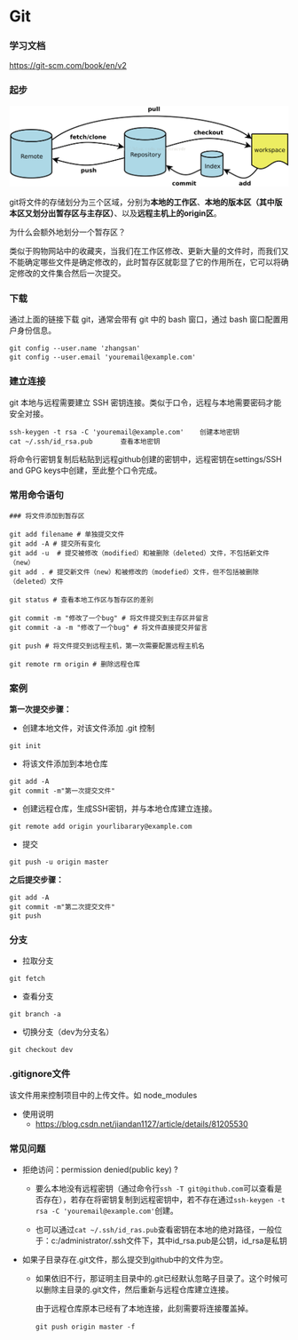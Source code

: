 # Git

### 学习文档

https://git-scm.com/book/en/v2

### 起步

![git模型](./img-git/git.png)



git将文件的存储划分为三个区域，分别为**本地的工作区**、**本地的版本区（其中版本区又划分出暂存区与主存区）**、以及**远程主机上的origin区**。

为什么会额外地划分一个暂存区？

类似于购物网站中的收藏夹，当我们在工作区修改、更新大量的文件时，而我们又不能确定哪些文件是确定修改的，此时暂存区就彰显了它的作用所在，它可以将确定修改的文件集合然后一次提交。

### 下载

通过上面的链接下载 git，通常会带有 git 中的 bash 窗口，通过 bash 窗口配置用户身份信息。

```shell
git config --user.name 'zhangsan'
git config --user.email 'youremail@example.com'
```

### 建立连接

git 本地与远程需要建立 SSH 密钥连接。类似于口令，远程与本地需要密码才能安全对接。

```shell
ssh-keygen -t rsa -C 'youremail@example.com'    创建本地密钥
cat ~/.ssh/id_rsa.pub       查看本地密钥
```

将命令行密钥复制后粘贴到远程github创建的密钥中，远程密钥在settings/SSH and GPG keys中创建，至此整个口令完成。

### 常用命令语句

```shell
### 将文件添加到暂存区

git add filename # 单独提交文件
git add -A # 提交所有变化
git add -u  # 提交被修改（modified）和被删除（deleted）文件，不包括新文件（new）
git add . # 提交新文件（new）和被修改的（modefied）文件，但不包括被删除（deleted）文件

git status # 查看本地工作区与暂存区的差别

git commit -m "修改了一个bug" # 将文件提交到主存区并留言
git commit -a -m "修改了一个bug" # 将文件直接提交并留言

git push # 将文件提交到远程主机，第一次需要配置远程主机名

git remote rm origin # 删除远程仓库
```

### 案例

**第一次提交步骤：**

- 创建本地文件，对该文件添加 .git 控制

```shell
git init
```

- 将该文件添加到本地仓库

```shell
git add -A
git commit -m"第一次提交文件"
```

- 创建远程仓库，生成SSH密钥，并与本地仓库建立连接。

```shell
git remote add origin yourlibarary@example.com
```

- 提交

```shell
git push -u origin master
```

**之后提交步骤：**

```shell
git add -A
git commit -m"第二次提交文件"
git push
```

### 分支

- 拉取分支

```shell
git fetch
```

- 查看分支

```shell
git branch -a
```

- 切换分支（dev为分支名）

```shell
git checkout dev
```



### .gitignore文件

该文件用来控制项目中的上传文件。如 node_modules

- 使用说明
  - https://blog.csdn.net/jiandan1127/article/details/81205530

### 常见问题

- 拒绝访问：permission denied(public key) ?

  - 要么本地没有远程密钥（通过命令行`ssh -T git@github.com`可以查看是否存在），若存在将密钥复制到远程密钥中，若不存在通过`ssh-keygen -t rsa -C 'youremail@example.com'`创建。

  - 也可以通过`cat ~/.ssh/id_ras.pub`查看密钥在本地的绝对路径，一般位于：c:/administrator/.ssh文件下，其中id_rsa.pub是公钥，id_rsa是私钥

- 如果子目录存在.git文件，那么提交到github中的文件为空。

  - 如果依旧不行，那证明主目录中的.git已经默认忽略子目录了。这个时候可以删除主目录的.git文件，然后重新与远程仓库建立连接。

    由于远程仓库原本已经有了本地连接，此刻需要将连接覆盖掉。

     `git push origin master -f`